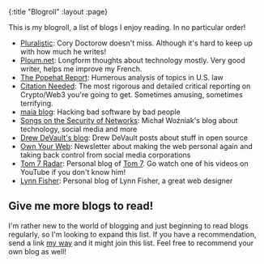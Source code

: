{:title "Blogroll"
 :layout :page}

This is my blogroll, a list of blogs I enjoy reading. In no particular order!

- [Pluralistic](https://pluralistic.net/): Cory Doctorow doesn't miss. Although it's hard to keep up with how much he writes!
- [Ploum.net](https://ploum.net/): Longform thoughts about technology mostly. Very good writer, helps me improve my French.
- [The Popehat Report](https://www.popehat.com/): Humerous analysis of topics in U.S. law
- [Citation Needed](https://citationneeded.news/): The most rigorous and detailed critical reporting on Crypto/Web3 you're going to get. Sometimes amusing, sometimes terrifying.
- [maia blog](https://maia.crimew.gay/): Hacking bad software by bad people
- [Songs on the Security of Networks](https://rys.io/en/index.html): Michał Woźniak's blog about technology, social media and more
- [Drew DeVault's blog](https://drewdevault.com/): Drew DeVault posts about stuff in open source
- [Own Your Web](https://buttondown.email/ownyourweb): Newsletter about making the web personal again and taking back control from social media corporations
- [Tom 7 Radar](http://radar.spacebar.org/): Personal blog of [Tom 7](http://tom7.org/). Go watch one of his videos on YouTube if you don't know him!
- [Lynn Fisher](https://lynnandtonic.com/): Personal blog of Lynn Fisher, a great web designer


## Give me more blogs to read!

I'm rather new to the world of blogging and just beginning to read blogs regularly, so I'm looking to expand this list. If you have a recommendation, send a link [my way](/pages/about/#contact) and it might join this list. Feel free to recommend your own blog as well!
